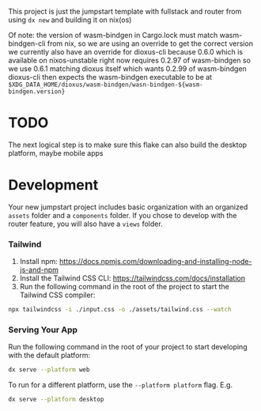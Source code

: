 This project is just the jumpstart template with fullstack and router from using `dx new` and building it on nix(os)

Of note: the version of wasm-bindgen in Cargo.lock must match wasm-bindgen-cli from nix, so we are using an override to get the correct version
we currently also have an override for dioxus-cli because 0.6.0 which is available on nixos-unstable right now requires 0.2.97 of wasm-bindgen so we use 0.6.1 matching dioxus itself which wants 0.2.99 of wasm-bindgen
dioxus-cli then expects the wasm-bindgen executable to be at `$XDG_DATA_HOME/dioxus/wasm-bindgen/wasn-bindgen-${wasm-bindgen.version}`

# TODO
The next logical step is to make sure this flake can also build the desktop platform, maybe mobile apps

# Development

Your new jumpstart project includes basic organization with an organized `assets` folder and a `components` folder.
If you chose to develop with the router feature, you will also have a `views` folder.

### Tailwind
1. Install npm: https://docs.npmjs.com/downloading-and-installing-node-js-and-npm
2. Install the Tailwind CSS CLI: https://tailwindcss.com/docs/installation
3. Run the following command in the root of the project to start the Tailwind CSS compiler:

```bash
npx tailwindcss -i ./input.css -o ./assets/tailwind.css --watch
```

### Serving Your App

Run the following command in the root of your project to start developing with the default platform:

```bash
dx serve --platform web
```

To run for a different platform, use the `--platform platform` flag. E.g.
```bash
dx serve --platform desktop
```

